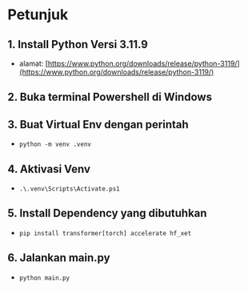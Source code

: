 # Petunjuk
## 1. Install Python Versi 3.11.9
- alamat: [https://www.python.org/downloads/release/python-3119/](https://www.python.org/downloads/release/python-3119/)

## 2. Buka terminal **Powershell** di Windows

## 3. Buat Virtual Env dengan perintah

- `python -m venv .venv`

## 4. Aktivasi Venv

- `.\.venv\Scripts\Activate.ps1`

## 5. Install Dependency yang dibutuhkan

- `pip install transformer[torch] accelerate hf_xet`

## 6. Jalankan main.py

- `python main.py`